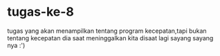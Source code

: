 # tugas-ke-8
tugas yang akan menampilkan tentang program kecepatan,tapi bukan tentang kecepatan dia saat meninggalkan kita disaat lagi sayang sayang nya :')
